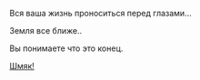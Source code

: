 Вся ваша жизнь проноситься перед глазами...




Земля все ближе..


Вы понимаете что это конец.

[  Шмяк!](../../zefir.md)